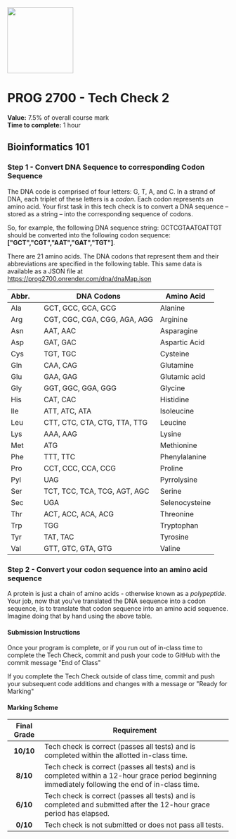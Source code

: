 <img width="150px" src="https://www.nscc.ca/img/aboutnscc/visual-identity-guidelines/artwork/nscc-jpeg.jpg" >

# PROG 2700 - Tech Check 2 

**Value:** 7.5% of overall course mark  
**Time to complete:** 1 hour

## Bioinformatics 101

### Step 1 - Convert DNA Sequence to corresponding Codon Sequence
The DNA code is comprised of four letters: G, T, A, and C. In a strand of DNA, each triplet of these letters is a *codon*. Each codon represents an amino acid. Your first task in this tech check is to convert a DNA sequence – stored as a string – into the corresponding sequence of codons. 

So, for example, the following DNA sequence string: GCTCGTAATGATTGT should be converted into the following codon sequence: **["GCT","CGT","AAT","GAT","TGT"]**.

There are 21 amino acids. The DNA codons that represent them and their abbreviations are specified in the following table. This same data is available as a JSON file at  
https://prog2700.onrender.com/dna/dnaMap.json 

Abbr.| | DNA Codons | Amino Acid
--- |--- |--- | ---
|Ala | |GCT, GCC, GCA, GCG | Alanine |
|Arg | |CGT, CGC, CGA, CGG, AGA, AGG | Arginine |
|Asn | |AAT, AAC | Asparagine |
|Asp | |GAT, GAC | Aspartic Acid |
|Cys | |TGT, TGC | Cysteine |
|Gln | |CAA, CAG | Glutamine |
|Glu | |GAA, GAG | Glutamic acid |
|Gly | |GGT, GGC, GGA, GGG | Glycine |
|His | |CAT, CAC | Histidine |
|Ile | |ATT, ATC, ATA | Isoleucine |
|Leu | |CTT, CTC, CTA, CTG, TTA, TTG | Leucine |
|Lys | |AAA, AAG | Lysine |
|Met | |ATG | Methionine |
|Phe | |TTT, TTC | Phenylalanine |
|Pro | |CCT, CCC, CCA, CCG | Proline |
|Pyl | |UAG | Pyrrolysine |
|Ser | |TCT, TCC, TCA, TCG, AGT, AGC | Serine |
|Sec | |UGA | Selenocysteine |
|Thr | |ACT, ACC, ACA, ACG | Threonine |
|Trp | |TGG | Tryptophan |
|Tyr | |TAT, TAC | Tyrosine |
|Val | |GTT, GTC, GTA, GTG | Valine |


### Step 2 - Convert your codon sequence into an amino acid sequence
A protein is just a chain of amino acids - otherwise known as a *polypeptide*. Your job, now that you've translated the DNA sequence into a codon sequence, is to translate that codon sequence into an amino acid sequence. Imagine doing that by hand using the above table.

#### Submission Instructions

Once your program is complete, or if you run out of in-class time to complete the Tech Check, commit and push your code to GitHub with the commit message "End of Class"

If you complete the Tech Check outside of class time, commit and push your subsequent code additions and changes with a message or "Ready for Marking"

#### Marking Scheme
Final Grade | Requirement
:---: | ---
|**10/10** | Tech check is correct (passes all tests) and is completed within the allotted in-class time.
|**8/10** | Tech check is correct (passes all tests) and is completed within a 12-hour grace period beginning immediately following the end of in-class time.
|**6/10** | Tech check is correct (passes all tests) and is completed and submitted after the 12-hour grace period has elapsed.
|**0/10** | Tech check is not submitted or does not pass all tests.
